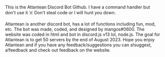 This is the Atlantean Discord Bot Github. 
I have a command handler but don't use it ☠️
Don't steal code or I will hunt you down.

Atlantean is another discord bot, has a lot of functions including fun, mod, etc. The bot was made, coded, and designed by mangos#0600. The website was coded in html and bot in discord.js v13 lol, node.js. The goal for Atlantean is to get 50 servers by the end of August 2023. Hope you enjoy Atlantean and if you have any feedback/suggestions you can a!suggest, a!feedback and check out feedback on the website.
